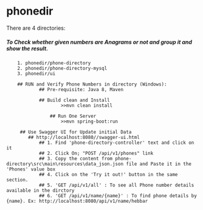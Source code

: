 # phonedir

There are 4 directories:

##### To Check whether given numbers are Anagrams or not and group it and show the result.
        1. phonedir/phone-directory
        2. phonedir/phone-directory-mysql
        3. phonedir/ui

        ## RUN and Verify Phone Numbers in directory (Windows):
                ## Pre-requisite: Java 8, Maven
                
                ## Build clean and Install
                        >>mvn clean install
                    
                    ## Run One Server
                        >>mvn spring-boot:run
                
         ## Use Swagger UI for Update initial Data
            ## http://localhost:8080//swagger-ui.html
                ## 1. Find 'phone-directory-controller' text and click on it
                ## 2. Click On; "POST /api/v1/phones" link
                ## 3. Copy the content from phone-directory\src\main\resources\data_json.json file and Paste it in the 'Phones' value box
                ## 4. Click on the 'Try it out!' button in the same section.
                ## 5. 'GET /api/v1/all' : To see all Phone number details available in the dirctory
                ## 6. 'GET /api/v1/name/{name}' : To find phone details by {name}. Ex: http://localhost:8080/api/v1/name/hebbar
                                



